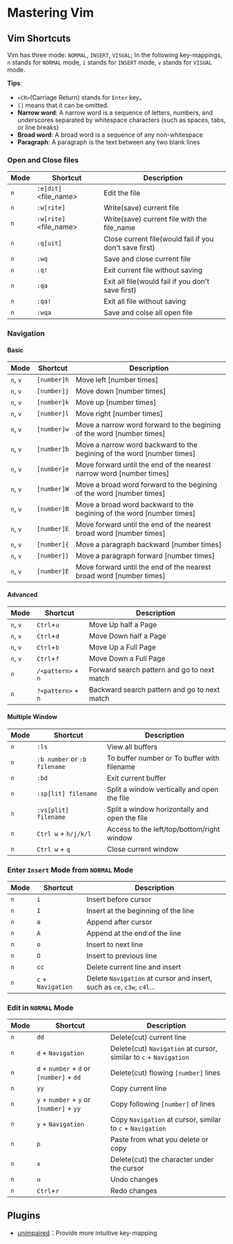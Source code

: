 # Mastering Vim

## Vim Shortcuts

Vim has three mode: `NORMAL`, `INSERT`, `VISUAL`; In the following key-mappings, `n` stands for `NORMAL` mode, `i` stands for `INSERT` mode, `v` stands for `VISUAL` mode.

**Tips**:

- `<CR>`(Carriage Return) stands for `Enter` key。
- `[]` means that it can be omitted.
- **Narrow word**: A narrow word is a sequence of letters, numbers, and underscores separated by whitespace characters (such as spaces, tabs, or line breaks)
- **Broad word**: A broad word is a sequence of any non-whitespace
- **Paragraph**: A paragraph is the text between any two blank lines

### Open and Close files

| Mode | Shortcut                   | Description                                            |
| ---- | -------------------------- | ------------------------------------------------------ |
| `n`  | `:e[dit]` <file_name><CR>  | Edit the file                                          |
| `n`  | `:w[rite]`<CR>             | Write(save) current file                               |
| `n`  | `:w[rite]` <file_name><CR> | Write(save) current file with the file_name            |
| `n`  | `:q[uit]`<CR>              | Close current file(would fail if you don't save first) |
| `n`  | `:wq`<CR>                  | Save and close current file                            |
| `n`  | `:q!`<CR>                  | Exit current file without saving                       |
| `n`  | `:qa`<CR>                  | Exit all file(would fail if you don't save first)      |
| `n`  | `:qa!`<CR>                 | Exit all file without saving                           |
| `n`  | `:wqa`<CR>                 | Save and colse all open file                           |

### Navigation

#### Basic

| Mode     | Shortcut    | Description                                                            |
| -------- | ----------- | ---------------------------------------------------------------------- |
| `n`, `v` | `[number]h` | Move left [number times]                                               |
| `n`, `v` | `[number]j` | Move down [number times]                                               |
| `n`, `v` | `[number]k` | Move up [number times]                                                 |
| `n`, `v` | `[number]l` | Move right [number times]                                              |
| `n`, `v` | `[number]w` | Move a narrow word forward to the begining of the word [number times]  |
| `n`, `v` | `[number]b` | Move a narrow word backward to the begining of the word [number times] |
| `n`, `v` | `[number]e` | Move forward until the end of the nearest narrow word [number times]   |
| `n`, `v` | `[number]W` | Move a broad word forward to the begining of the word [number times]   |
| `n`, `v` | `[number]B` | Move a broad word backward to the begining of the word [number times]  |
| `n`, `v` | `[number]E` | Move forward until the end of the nearest broad word [number times]    |
| `n`, `v` | `[number]{` | Move a paragraph backward [number times]                               |
| `n`, `v` | `[number]}` | Move a paragraph forward [number times]                                |
| `n`, `v` | `[number]E` | Move forward until the end of the nearest broad word [number times]    |

#### Advanced

| Mode     | Shortcut               | Description                                  |
| -------- | ---------------------- | -------------------------------------------- |
| `n`, `v` | `Ctrl`+`u`             | Move Up half a Page                          |
| `n`, `v` | `Ctrl`+`d`             | Move Down half a Page                        |
| `n`, `v` | `Ctrl`+`b`             | Move Up a Full Page                          |
| `n`, `v` | `Ctrl`+`f`             | Move Down a Full Page                        |
| `n`      | `/<pattern>`<CR> + `n` | Forward search pattern and go to next match  |
| `n`      | `?<pattern>`<CR> + `n` | Backward search pattern and go to next match |

#### Multiple Window

| Mode | Shortcut                     | Description                                   |
| ---- | ---------------------------- | --------------------------------------------- |
| `n`  | `:ls`                        | View all buffers                              |
| `n`  | `:b number` or `:b filename` | To buffer number or To buffer with filename   |
| `n`  | `:bd`                        | Exit current buffer                           |
| `n`  | `:sp[lit] filename`          | Split a window vertically and open the file   |
| `n`  | `:vs[plit] filename`         | Split a window horizontally and open the file |
| `n`  | `Ctrl w` + `h/j/k/l`         | Access to the left/top/bottom/right window    |
| `n`  | `Ctrl w` + `q`               | Close current window                          |

### Enter `Insert` Mode from `NORMAL` Mode

| Mode | Shortcut           | Description                                                             |
| ---- | ------------------ | ----------------------------------------------------------------------- |
| `n`  | `i`                | Insert before cursor                                                    |
| `n`  | `I`                | Insert at the beginning of the line                                     |
| `n`  | `a`                | Append after cursor                                                     |
| `n`  | `A`                | Append at the end of the line                                           |
| `n`  | `o`                | Insert to next line                                                     |
| `n`  | `O`                | Insert to previous line                                                 |
| `n`  | `cc`               | Delete current line and insert                                          |
| `n`  | `c` + `Navigation` | Delete `Navigation` at cursor and insert, such as `ce`, `c3w`, `c4l`... |

### Edit in `NORMAL` Mode

| Mode | Shortcut                                  | Description                                                       |
| ---- | ----------------------------------------- | ----------------------------------------------------------------- |
| `n`  | `dd`                                      | Delete(cut) current line                                          |
| `n`  | `d` + `Navigation`                        | Delete(cut) `Navigation` at cursor, similar to `c` + `Navigation` |
| `n`  | `d` + `number` + `d` or `[number]` + `dd` | Delete(cut) flowing `[number]` lines                              |
| `n`  | `yy`                                      | Copy current line                                                 |
| `n`  | `y` + `number` + `y` or `[number]` + `yy` | Copy following `[number]` of lines                                |
| `n`  | `y` + `Navigation`                        | Copy `Navigation` at cursor, similar to `c` + `Navigation`        |
| `n`  | `p`                                       | Paste from what you delete or copy                                |
| `n`  | `x`                                       | Delete(cut) the character under the cursor                        |
| `n`  | `u`                                       | Undo changes                                                      |
| `n`  | `Ctrl`+`r`                                | Redo changes                                                      |

## Plugins

- [unimpaired](https://github.com/tpope/vim-unimpaired)：Provide more intuitive key-mapping
